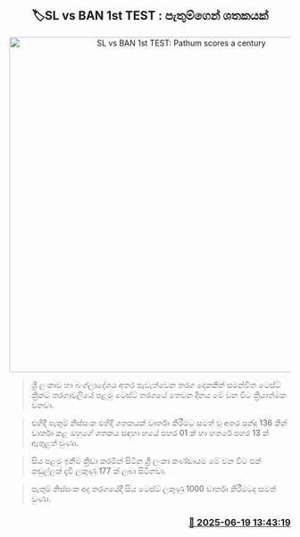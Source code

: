 <p align='center'><b><h2 align='center' title='SL vs BAN 1st TEST: Pathum scores a century'>🏷SL vs BAN 1st TEST : පැතුම්ගෙන් ශතකයක්</h2></b></p>
<p align='center'><img src='https://helakuru.sgp1.cdn.digitaloceanspaces.com/esana/images/lib/pathum-nissanka-test-archived.jpg' width='600' alt='SL vs BAN 1st TEST: Pathum scores a century'></p>

> ශ්‍රී ලංකාව හා බංග්ලාදේශය අතර පැවැත්වෙන තරග දෙකකින් සමන්විත ටෙස්ට් ක්‍රිකට් තරගාවලියේ පළමු ටෙස්ට් තරගයේ තෙවන දිනය මේ වන විට ක්‍රියාත්මක වනවා.

> එහිදී පැතුම් නිස්සංක එහිදී ශතකයක් වාර්තා කිරීමට සමත් වූ අතර පන්දු 136 කින් වාර්තා කළ ඔහුගේ ශතකය සඳහා හයේ පහර 01 ක් හා හතරේ පහර 13 ක් ඇතුළත් වුණා.

> සිය පළමු ඉනිම ක්‍රීඩා කරමින් සිටින ශ්‍රී ලංකා කණ්ඩායම මේ වන විට එක් කඩුල්ලක් දැවී ලකුණු 177 ක් ලබා සිටිනවා.

> පැතුම් නිස්සංක අද තරගයේදී සිය ටෙස්ට් ලකුණු 1000 වාර්තා කිරීමටද සමත් වුණා.



<h3 align='right'><a href='https://www.helakuru.lk/esana/p/111166/'>📅 2025-06-19 13:43:19</a></h3>
